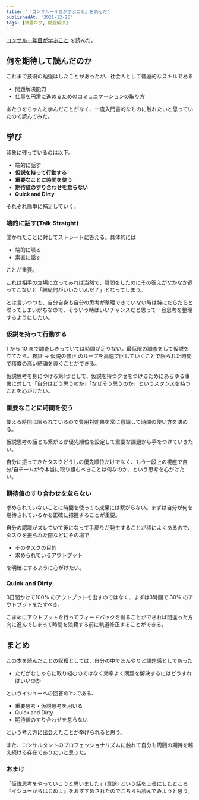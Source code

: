 ```yaml
---
title: '『コンサル一年目が学ぶこと』を読んだ'
publishedAt: '2021-12-26'
tags: [読書ログ, 問題解決]
---
```


[コンサル一年目が学ぶこと](https://www.amazon.co.jp/%E3%82%B3%E3%83%B3%E3%82%B5%E3%83%AB%E4%B8%80%E5%B9%B4%E7%9B%AE%E3%81%8C%E5%AD%A6%E3%81%B6%E3%81%93%E3%81%A8-%E5%A4%A7%E7%9F%B3%E5%93%B2%E4%B9%8B-ebook/dp/B00MA671WW/ref=sr_1_5?adgrpid=89884031168&gclid=CjwKCAiAhreNBhAYEiwAFGGKPLfeLxQ_KIeJv22itv63KSRBjnAb3p0hH0Q0JvgN6FzTeD2J6dcsQBoCs3QQAvD_BwE&hvadid=553974437471&hvdev=c&hvlocphy=1009307&hvnetw=g&hvqmt=e&hvrand=17984675329684059400&hvtargid=kwd-416077613251&hydadcr=27493_14478962&jp-ad-ap=0&keywords=%E3%82%B3%E3%83%B3%E3%82%B5%E3%83%AB+%E4%B8%80+%E5%B9%B4+%E7%9B%AE+%E3%81%8C+%E5%AD%A6%E3%81%B6+%E3%81%93%E3%81%A8&qid=1638793971&sr=8-5) を読んだ。

## 何を期待して読んだのか
これまで技術の勉強はしたことがあったが、社会人として普遍的なスキルである

- 問題解決能力
- 仕事を円滑に進めるためのコミュニケーションの取り方

あたりをちゃんと学んだことがなく、一度入門書的なものに触れたいと思っていたので読んでみた。

## 学び
印象に残っているのは以下。

- 端的に話す
- **仮説を持って行動する**
- **重要なことに時間を使う**
- **期待値のすり合わせを怠らない**
- **Quick and Dirty**

それぞれ簡単に補足していく。

### 端的に話す(Talk Straight)
聞かれたことに対してストレートに答える。具体的には

- 端的に喋る
- 素直に話す

ことが重要。

これは相手の立場に立ってみれば当然で、質問をしたのにその答えがなかなか返ってこないと「結局何がいいたいんだ？」となってしまう。

とは言いつつも、自分自身も自分の思考が整理できていない時は特にだらだらと喋ってしまいがちなので、そういう時はいいチャンスだと思って一旦思考を整理するようにしたい。

### 仮説を持って行動する
1 から 10 まで調査しきっていては時間が足りない。最低限の調査をして仮説を立てたら、検証 -> 仮説の修正 のループを高速で回していくことで限られた時間で精度の高い結論を導くことができる。

仮説思考を身につける第1歩として、仮説を持つクセをつけるためにあらゆる事象に対して「自分はどう思うのか」「なぜそう思うのか」というスタンスを持つことを心がけたい。

### 重要なことに時間を使う
使える時間は限られているので費用対効果を常に意識して時間の使い方を決める。

仮説思考の話とも繋がるが優先順位を設定して重要な課題から手をつけていきたい。

自分に振ってきたタスクどうしの優先順位だけでなく、もう一段上の視座で自分/自チームが今本当に取り組むべきことは何なのか、という思考を心がけたい。

### 期待値のすり合わせを怠らない
求められていないことに時間を使っても成果には繋がらない。まずは自分が何を期待されているかを正確に把握することが重要。

自分の認識がズレていて後になって手戻りが発生することが稀によくあるので、タスクを振られた際などにその場で

- そのタスクの目的
- 求められているアウトプット

を明確にするように心がけたい。

### Quick and Dirty
3日間かけて100% のアウトプットを出すのではなく、まずは3時間で 30% のアウトプットをだすべき。

こまめにアウトプットを行ってフィードバックを得ることができれば間違った方向に進んでしまって時間を浪費する前に軌道修正することができる。

## まとめ
この本を読んだことの収穫としては、自分の中でぼんやりと課題感としてあった

- ただがむしゃらに取り組むのではなく効率よく問題を解決するにはどうすればいいのか

というイシューへの回答の1つである、

- 重要思考・仮説思考を用いる
- Quick and Dirty
- 期待値のすり合わせを怠らない

という考え方に出会えたことが挙げられると思う。

また、コンサルタントのプロフェッショナリズムに触れて自分も周囲の期待を越え続ける存在でありたいと思った。

### おまけ
「仮説思考をやっていこうと思いました」(意訳) という話を上長にしたところ『イシューからはじめよ』をおすすめされたのでこちらも読んでみようと思う。
